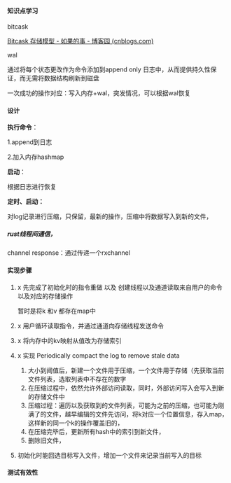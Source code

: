 #### 知识点学习

bitcask

[Bitcask 存储模型 - 如果的事 - 博客园 (cnblogs.com)](https://www.cnblogs.com/chenny7/p/4572381.html)

wal

通过将每个状态更改作为命令添加到append only 日志中，从而提供持久性保证，而无需将数据结构刷新到磁盘

一次成功的操作对应：写入内存+wal，突发情况，可以根据wal恢复

#### 设计

**执行命令**：

1.append到日志

2.加入内存hashmap

**启动**：

根据日志进行恢复

**定时、启动：**

对log记录进行压缩，只保留，最新的操作，压缩中将数据写入到新的文件，

##### rust线程间通信，

channel response：通过传递一个rxchannel

#### 实现步骤

1. x 先完成了初始化时的指令重做 以及 创建线程以及通道读取来自用户的命令 以及对应的存储操作

   暂时是将k 和v 都存在map中

2. x 用户循环读取指令，并通过通道向存储线程发送命令

3. x 将内存中的kv映射从值改为存储索引

4. x 实现 Periodically compact the log to remove stale data

   1. 大小到阈值后，新建一个文件用于压缩，一个文件用于存储（先获取当前文件列表，选取列表中不存在的数字
   2. 在压缩过程中，依然允许外部访问读取，同时，外部访问写入会写入到新的存储文件中
   3. 压缩过程：遍历以及获取到的文件列表，可能为之前的压缩，也可能为刚满了的文件，越早编辑的文件先访问，将k对应一个位置信息，存入map，这样新的同一个k的操作覆盖旧的，
   4. 在压缩完毕后，更新所有hash中的索引到新文件，
   5. 删除旧文件，

5. 初始化时能回选目标写入文件，增加一个文件来记录当前写入的目标

#### 测试有效性

